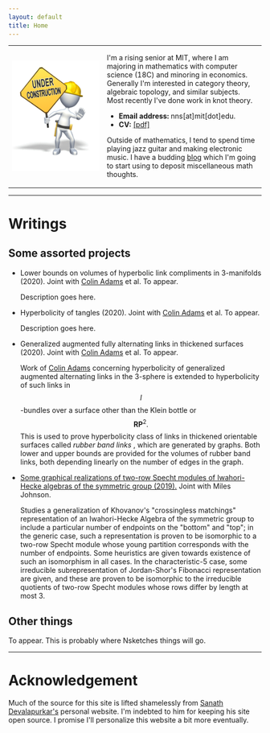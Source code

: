 ```yaml
---
layout: default
title: Home
---
```

<script type="text/javascript"
src="https://cdn.mathjax.org/mathjax/latest/MathJax.js?config=TeX-AMS-MML_HTMLorMML">
</script>

<table width="100%" cellspacing="0" cellpadding="0">
<tbody><tr>
<td width = "37.5%">
<img style="display: block; margin: auto;" alt="photo" src="/assets/under_construction.gif">
</td>
<td>
<p>
I'm a rising senior at MIT, where I am majoring in mathematics with computer science (18C) and minoring in economics.
Generally I'm interested in category theory, algebraic topology, and similar subjects.
Most recently I've done work in knot theory.
</p>
<ul>
<li><b>Email address:</b> nns[at]mit[dot]edu.</li>
<li><b>CV: </b><a href="/files/cv.pdf">[pdf]</a></li>
</ul>
<p>
Outside of mathematics, I tend to spend time playing jazz guitar and making electronic music.
I have a budding <a href="/blog/">blog</a> which I'm going to start using to deposit miscellaneous math thoughts. 
</p>

</td>
</tr>
</tbody></table>

---

<h1> Writings </h1>
<h2>Some assorted projects</h2>

* Lower bounds on volumes of hyperbolic link compliments in 3-manifolds (2020). Joint with <a href="https://sites.williams.edu/cadams/">Colin Adams</a> et al. To appear.
    
  Description goes here.

* Hyperbolicity of tangles (2020). Joint with <a href="https://sites.williams.edu/cadams/">Colin Adams</a> et al. To appear.
    
  Description goes here.

* Generalized augmented fully alternating links in thickened surfaces (2020). Joint with <a href="https://sites.williams.edu/cadams/">Colin Adams</a> et al. To appear.
    
  Work of <a href="https://arxiv.org/abs/1506.03026v1">Colin Adams</a> concerning hyperbolicity of generalized augmented alternating links in the 3-sphere is extended to hyperbolicity of such links in $$I$$-bundles over a surface other than the Klein bottle or $$\mathbf{RP}^2.$$
  This is used to prove hyperbolicity class of links in thickened orientable surfaces called <i> rubber band links </i>, which are generated by graphs.
  Both lower and upper bounds are provided for the volumes of rubber band links, both depending linearly on the number of edges in the graph.

* <a href="https://math.mit.edu/research/undergraduate/spur/documents/2019Johnson-Stewart.pdf">Some graphical realizations of two-row Specht modules of Iwahori-Hecke algebras of the symmetric group (2019).</a> Joint with Miles Johnson.
    
  Studies a generalization of Khovanov's "crossingless matchings" representation of an Iwahori-Hecke Algebra of the symmetric group to include a particular number of endpoints on the "bottom" and "top";
  in the generic case, such a representation is proven to be isomorphic to a two-row Specht module whose young partition corresponds with the number of endpoints.
  Some heuristics are given towards existence of such an isomorphism in all cases.
  In the characteristic-5 case, some irreducible subrepresentation of Jordan-Shor's Fibonacci representation are given, and these are proven to be isomorphic to the irreducible quotients of two-row Specht modules whose rows differ by length at most 3.

<h2>Other things</h2>

To appear.
This is probably where Nsketches things will go.

---

<h1> Acknowledgement </h1>
Much of the source for this site is lifted shamelessly from <a href="https://sanathdevalapurkar.github.io/"> Sanath Devalapurkar's</a> personal website.
I'm indebted to him for keeping his site open source. 
I promise I'll personalize this website a bit more eventually.


